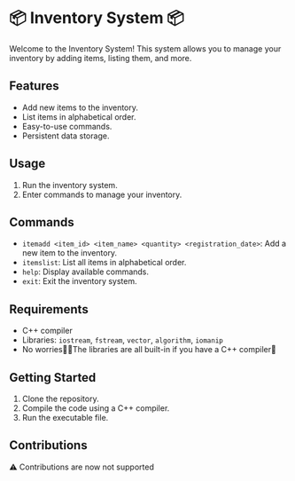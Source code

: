 # 📦 Inventory System 📦

Welcome to the Inventory System! This system allows you to manage your inventory by adding items, listing them, and more.

## Features

- Add new items to the inventory.
- List items in alphabetical order.
- Easy-to-use commands.
- Persistent data storage.

## Usage

1. Run the inventory system.
2. Enter commands to manage your inventory.

## Commands

- `itemadd <item_id> <item_name> <quantity> <registration_date>`: Add a new item to the inventory.
- `itemslist`: List all items in alphabetical order.
- `help`: Display available commands.
- `exit`: Exit the inventory system.

## Requirements

- C++ compiler
- Libraries: `iostream`, `fstream`, `vector`, `algorithm`, `iomanip`
- No worries💪😀The libraries are all built-in if you have a C++ compiler🥳

## Getting Started

1. Clone the repository.
2. Compile the code using a C++ compiler.
3. Run the executable file.

## Contributions

⚠️ Contributions are now not supported
